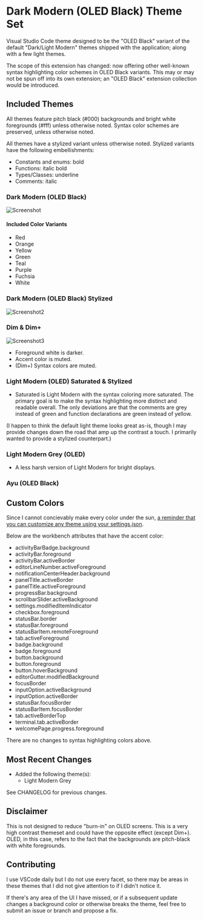 # Dark Modern (OLED Black) Theme Set

Visual Studio Code theme designed to be the "OLED Black" variant of the default
"Dark/Light Modern" themes shipped with the application; along with a few light themes.

The scope of this extension has changed: now offering other well-known syntax highlighting color schemes in OLED Black
variants. This may or may not be spun off into its own extension; an "OLED Black" extension collection would be introduced.

## Included Themes

All themes feature pitch black (#000) backgrounds and bright white foregrounds (#fff) unless otherwise noted. Syntax
color schemes are preserved, unless otherwise noted.

All themes have a stylized variant unless otherwise noted. Stylized variants have the following embellishments:
  - Constants and enums: bold
  - Functions: italic bold
  - Types/Classes: underline
  - Comments: italic

### Dark Modern (OLED Black)

![Screenshot](images/Screenshot_0.2.0_oled-black.png)

#### Included Color Variants
- Red
- Orange
- Yellow
- Green
- Teal
- Purple
- Fuchsia
- White

### Dark Modern (OLED Black) Stylized

![Screenshot2](images/Screenshot_0.2.0_oled-black-stylized.png)

### Dim & Dim+

![Screenshot3](images/Screenshot_1.0_dim+.png)

- Foreground white is darker.
- Accent color is muted.
- (Dim+) Syntax colors are muted.

### Light Modern (OLED) Saturated & Stylized

- Saturated is Light Modern with the syntax coloring more saturated. The primary goal is to make
  the syntax highlighting more distinct and readable overall. The only deviations are that the 
  comments are grey instead of green and function declarations are green instead of yellow.

(I happen to think the default light theme looks great as-is, though I may provide changes down the road that amp up the contrast a touch. I primarily wanted to provide a stylized counterpart.)

### Light Modern Grey (OLED)

- A less harsh version of Light Modern for bright displays.

### Ayu (OLED Black)

## Custom Colors

Since I cannot concievably make every color under the sun, [a reminder that you
can customize any theme using your settings.json](https://code.visualstudio.com/docs/getstarted/themes#_customizing-a-color-theme).

Below are the workbench attributes that have the accent color:

- activityBarBadge.background
- activityBar.foreground
- activityBar.activeBorder
- editorLineNumber.activeForeground
- notificationCenterHeader.background
- panelTitle.activeBorder
- panelTitle.activeForeground
- progressBar.background
- scrollbarSlider.activeBackground
- settings.modifiedItemIndicator
- checkbox.foreground
- statusBar.border
- statusBar.foreground
- statusBarItem.remoteForeground
- tab.activeForeground
- badge.background
- badge.foreground
- button.background
- button.foreground
- button.hoverBackground
- editorGutter.modifiedBackground
- focusBorder
- inputOption.activeBackground
- inputOption.activeBorder
- statusBar.focusBorder
- statusBarItem.focusBorder
- tab.activeBorderTop
- terminal.tab.activeBorder
- welcomePage.progress.foreground

There are no changes to syntax highlighting colors above.

## Most Recent Changes

- Added the following theme(s):
  - Light Modern Grey

See CHANGELOG for previous changes.

## Disclaimer

This is not designed to reduce "burn-in" on OLED screens. This is a very
high contrast themeset and could have the opposite effect (except Dim+). OLED, 
in this case, refers to the fact that the backgrounds are pitch-black with white
foregrounds.

## Contributing

I use VSCode daily but I do not use every facet, so there may be areas in these
themes that I did not give attention to if I didn't notice it.

If there's any area of the UI I have missed, or if a subsequent update changes
a background color or otherwise breaks the theme, feel free to submit an issue
or branch and propose a fix.
